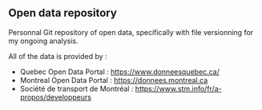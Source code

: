 
<!-- ABOUT THE PROJECT -->
## Open data repository 
Personnal Git repository of open data, specifically with file versionning for my ongoing analysis.

All of the data is provided by :
* Quebec Open Data Portal : https://www.donneesquebec.ca/
* Montreal Open Data Portal : https://donnees.montreal.ca
* Société de transport de Montréal : https://www.stm.info/fr/a-propos/developpeurs
